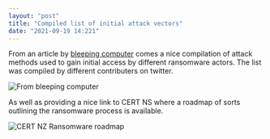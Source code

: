 ```yaml
---
layout: "post"
title: "Compiled list of initial attack vectors"
date: "2021-09-19 14:221"
---
```

From an article by [bleeping computer](https://www.bleepingcomputer.com/news/security/researchers-compile-list-of-vulnerabilities-abused-by-ransomware-gangs/) comes a nice compilation of attack methods used to gain initial access by different ransomware actors. The list was compiled by different contributers on twitter.

![From bleeping computer](https://twitter.com/pancak3lullz/status/1438897285484720129?s=20)

As well as providing a nice link to CERT NS where a roadmap of sorts outlining the ransomware process is available.

![CERT NZ Ransomware roadmap](https://www.cert.govt.nz/assets/ransomware/cert-lifecycle-of-a-ransomware-incident-business-version.png)
